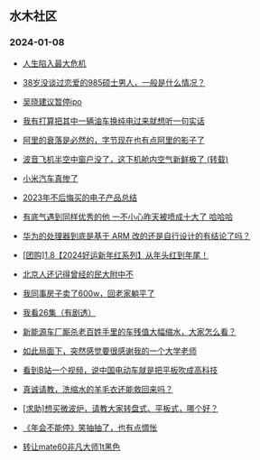 ## 水木社区 
### 2024-01-08

+ [人生陷入最大危机](https://www.mysmth.net/nForum/article/FamilyLife/1766567239)

+ [38岁没谈过恋爱的985硕士男人，一般是什么情况？](https://www.mysmth.net/nForum/article/Age/20331261)

+ [吴晓建议暂停ipo](https://www.mysmth.net/nForum/article/Stock/10743094)

+ [我有打算把其中一辆油车换纯电过来就想听一句实话](https://www.mysmth.net/nForum/article/GreenAuto/1449206)

+ [阿里的衰落是必然的，字节现在也有点阿里的影子了](https://www.mysmth.net/nForum/article/WorkLife/3481264)

+ [波音飞机半空中窗户没了，这下机舱内空气新鲜极了 (转载)](https://www.mysmth.net/nForum/article/Aero/419798)

+ [小米汽车真惨了](https://www.mysmth.net/nForum/article/AutoWorld/1944758491)

+ [2023年不后悔买的电子产品总结](https://www.mysmth.net/nForum/article/DigiHome/1255738)

+ [有底气遇到同样优秀的他 一不小心昨天被喷成十大了 哈哈哈](https://www.mysmth.net/nForum/article/Divorce/2060119)

+ [华为的处理器到底是基于 ARM 改的还是自行设计的有结论了吗？](https://www.mysmth.net/nForum/article/ITExpress/2512639)

+ [[团购]1.8【2024好运新年红系列】从年头红到年尾！](https://www.mysmth.net/nForum/article/ADAgent_TG/1315573)

+ [北京人还记得曾经的民大附中不](https://www.mysmth.net/nForum/article/FamilyLife/1766569346)

+ [我同事房子卖了600w，回老家躺平了](https://www.mysmth.net/nForum/article/WorkLife/3483494)

+ [我看26集（有剧透）](https://www.mysmth.net/nForum/article/TV/1669565)

+ [新能源车厂厮杀老百姓手里的车残值大幅缩水，大家怎么看？](https://www.mysmth.net/nForum/article/AutoWorld/1944758798)

+ [如此局面下，突然感觉要很感谢我的一个大学老师](https://www.mysmth.net/nForum/article/Stock/10742750)

+ [看到B站一个视频，说中国电动车就是把平板吹成高科技](https://www.mysmth.net/nForum/article/GreenAuto/1449341)

+ [真诚请教，洗缩水的羊毛衣还能救回来吗？](https://www.mysmth.net/nForum/article/CouponsLife/4471715)

+ [[求助]想买微波炉，请教大家转盘式、平板式，哪个好？](https://www.mysmth.net/nForum/article/Food/1699094)

+ [《年会不能停》笑抽抽了，也有点惆怅](https://www.mysmth.net/nForum/article/Movie/3555089)

+ [转让mate60非凡大师1t黑色](https://www.mysmth.net/nForum/article/SecondDigi/2259846)

